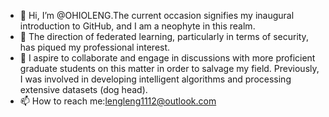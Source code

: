 - 👋 Hi, I’m @OHIOLENG.The current occasion signifies my inaugural introduction to GitHub, and I am a neophyte in this realm.
- 👀 The direction of federated learning, particularly in terms of security, has piqued my professional interest.
- 💞️ I aspire to collaborate and engage in discussions with more proficient graduate students on this matter in order to salvage my field. Previously, I was involved in developing intelligent algorithms and processing extensive datasets (dog head).
- 📫 How to reach me:lengleng1112@outlook.com

<!---
OHIOLENG/OHIOLENG is a ✨ special ✨ repository because its `README.md` (this file) appears on your GitHub profile.
You can click the Preview link to take a look at your changes.
--->

